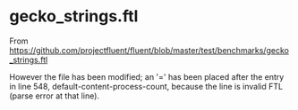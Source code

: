 # gecko_strings.ftl

From https://github.com/projectfluent/fluent/blob/master/test/benchmarks/gecko_strings.ftl

However the file has been modified; an '=' has been placed after the entry in line 548,
default-content-process-count, because the line is invalid FTL (parse error at that line).